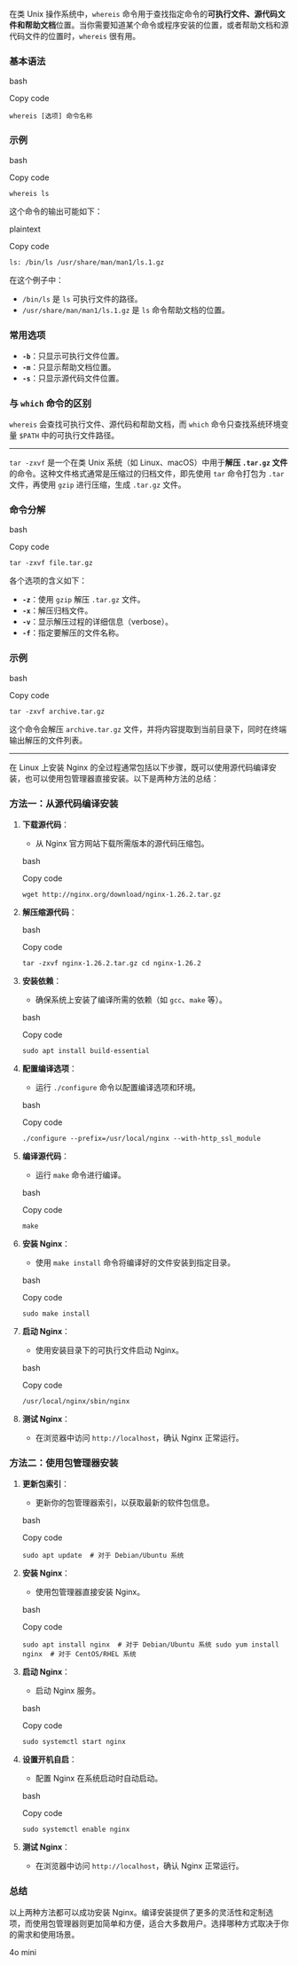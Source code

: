 在类 Unix 操作系统中，`whereis` 命令用于查找指定命令的**可执行文件、源代码文件和帮助文档**位置。当你需要知道某个命令或程序安装的位置，或者帮助文档和源代码文件的位置时，`whereis` 很有用。

### 基本语法

bash

Copy code

`whereis [选项] 命令名称`

### 示例

bash

Copy code

`whereis ls`

这个命令的输出可能如下：

plaintext

Copy code

`ls: /bin/ls /usr/share/man/man1/ls.1.gz`

在这个例子中：

- `/bin/ls` 是 `ls` 可执行文件的路径。
- `/usr/share/man/man1/ls.1.gz` 是 `ls` 命令帮助文档的位置。

### 常用选项

- **`-b`**：只显示可执行文件位置。
- **`-m`**：只显示帮助文档位置。
- **`-s`**：只显示源代码文件位置。

### 与 `which` 命令的区别

`whereis` 会查找可执行文件、源代码和帮助文档，而 `which` 命令只查找系统环境变量 `$PATH` 中的可执行文件路径。

---



`tar -zxvf` 是一个在类 Unix 系统（如 Linux、macOS）中用于**解压 `.tar.gz` 文件**的命令。这种文件格式通常是压缩过的归档文件，即先使用 `tar` 命令打包为 `.tar` 文件，再使用 `gzip` 进行压缩，生成 `.tar.gz` 文件。

### 命令分解

bash

Copy code

`tar -zxvf file.tar.gz`

各个选项的含义如下：

- **`-z`**：使用 `gzip` 解压 `.tar.gz` 文件。
- **`-x`**：解压归档文件。
- **`-v`**：显示解压过程的详细信息（verbose）。
- **`-f`**：指定要解压的文件名称。

### 示例

bash

Copy code

`tar -zxvf archive.tar.gz`

这个命令会解压 `archive.tar.gz` 文件，并将内容提取到当前目录下，同时在终端输出解压的文件列表。


---
在 Linux 上安装 Nginx 的全过程通常包括以下步骤，既可以使用源代码编译安装，也可以使用包管理器直接安装。以下是两种方法的总结：

### 方法一：从源代码编译安装

1. **下载源代码**：
    
    - 从 Nginx 官方网站下载所需版本的源代码压缩包。
    
    bash
    
    Copy code
    
    `wget http://nginx.org/download/nginx-1.26.2.tar.gz`
    
2. **解压缩源代码**：
    
    bash
    
    Copy code
    
    `tar -zxvf nginx-1.26.2.tar.gz cd nginx-1.26.2`
    
3. **安装依赖**：
    
    - 确保系统上安装了编译所需的依赖（如 `gcc`、`make` 等）。
    
    bash
    
    Copy code
    
    `sudo apt install build-essential`
    
4. **配置编译选项**：
    
    - 运行 `./configure` 命令以配置编译选项和环境。
    
    bash
    
    Copy code
    
    `./configure --prefix=/usr/local/nginx --with-http_ssl_module`
    
5. **编译源代码**：
    
    - 运行 `make` 命令进行编译。
    
    bash
    
    Copy code
    
    `make`
    
6. **安装 Nginx**：
    
    - 使用 `make install` 命令将编译好的文件安装到指定目录。
    
    bash
    
    Copy code
    
    `sudo make install`
    
7. **启动 Nginx**：
    
    - 使用安装目录下的可执行文件启动 Nginx。
    
    bash
    
    Copy code
    
    `/usr/local/nginx/sbin/nginx`
    
8. **测试 Nginx**：
    
    - 在浏览器中访问 `http://localhost`，确认 Nginx 正常运行。

### 方法二：使用包管理器安装

1. **更新包索引**：
    
    - 更新你的包管理器索引，以获取最新的软件包信息。
    
    bash
    
    Copy code
    
    `sudo apt update  # 对于 Debian/Ubuntu 系统`
    
2. **安装 Nginx**：
    
    - 使用包管理器直接安装 Nginx。
    
    bash
    
    Copy code
    
    `sudo apt install nginx  # 对于 Debian/Ubuntu 系统 sudo yum install nginx  # 对于 CentOS/RHEL 系统`
    
3. **启动 Nginx**：
    
    - 启动 Nginx 服务。
    
    bash
    
    Copy code
    
    `sudo systemctl start nginx`
    
4. **设置开机自启**：
    
    - 配置 Nginx 在系统启动时自动启动。
    
    bash
    
    Copy code
    
    `sudo systemctl enable nginx`
    
5. **测试 Nginx**：
    
    - 在浏览器中访问 `http://localhost`，确认 Nginx 正常运行。

### 总结

以上两种方法都可以成功安装 Nginx。编译安装提供了更多的灵活性和定制选项，而使用包管理器则更加简单和方便，适合大多数用户。选择哪种方式取决于你的需求和使用场景。

4o mini